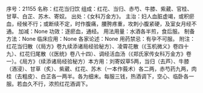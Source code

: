 序号：21155
名称：红花当归饮
组成：红花、当归、赤芍、牛膝、紫葳、官桂、甘草、白芷、苏木、寄奴。
出处：《女科万金方》。
主治：妇人血脏虚竭，或积瘀血，经候不行；或断续不定，时作腹痛，腰胯疼重，攻刺小腹紧硬，及室女月经不通。
加减：None
功效：逐瘀血，通经。
用法用量：水酒各半煎，食后服。
制备方法：None
临床应用：None
各家论述：None
用药禁忌：有孕不可服。
附注：红花当归散（《局方》卷九续添诸局经验秘方）、凌霄花散（《玉机微义》卷四十九）、红花归尾散（《医统》卷八十四）、调经活血汤（《郑氏家传女科万金方》卷一）。《局方》（续添诸局经验秘方）本方用：刘寄奴草5两，当归（去芦）、牛膝（酒浸）、甘草（炙）、紫葳、红花、苏木（一本作莪术）各二两，赤芍药九两，肉桂（去粗皮）、白芷各一两半。各为细末。每服三钱，热酒调下，空心、临卧各一服。若血久不行，浓煎红花酒调下。
